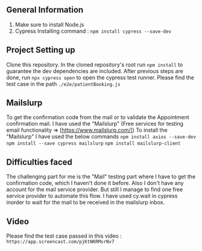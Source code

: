 
## General Information
1. Make sure to install Node.js
2. Cypress Installing command : `npm install cypress --save-dev`

## Project Setting up
Clone this repository. In the cloned repository's root run `npm install` to guarantee the dev dependencies are included.
After previous steps are done, run `npx cypress open` to open the cypress test runner.
Please find the test case in the path `./e2e/patientBooking.js`

## Mailslurp
To get the confirmation code from the mail or to validate the Appointment confirmation mail.
I have used the "Mailslurp" (Free services for testing email functionality => [https://www.mailslurp.com/])
To install the "Mailslurp" I have used the below commands
`npm install axios --save-dev`
`npm install --save cypress mailslurp`
`npm install mailslurp-client`

## Difficulties faced
The challenging part for me is the "Mail" testing part where I have to get the confirmation code, which I haven't done it before.
Also I don't have any account for the mail service provider. 
But still I manage to find one free service provider to automate this flow.
I have used cy.wait in cypress inorder to wait for the mail to be received in the mailslurp inbox.

## Video
Please find the test case passed in this video : ` https://app.screencast.com/pjKtNKRMsrNv7 `